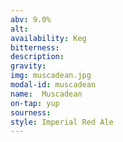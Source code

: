 ```yaml
---
abv: 9.0%
alt:
availability: Keg
bitterness: 
description:
gravity: 
img: muscadean.jpg
modal-id: muscadean
name:  Muscadean
on-tap: yup
sourness: 
style: Imperial Red Ale
---
```

